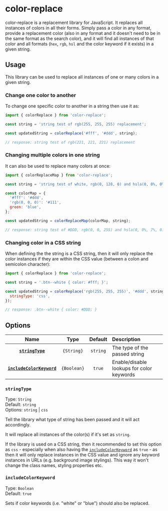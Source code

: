 # color-replace

color-replace is a replacement library for JavaScript. It replaces all instances of colors in all their forms. Simply pass a color in any format, provide a replacement color (also in any format and it doesn't need to be in the same format as the search color), and it will find all instances of that color and all formats (`hex`, `rgb`, `hsl` and the color keyword if it exists) in a given string.

## Usage

This library can be used to replace all instances of one or many colors in a given string.

### Change one color to another

To change one specific color to another in a string then use it as:

```javascript
import { colorReplace } from 'color-replace';

const string = 'string test of rgb(255, 255, 255) replacement';

const updatedString = colorReplace('#fff', '#ddd', string);

// response: string test of rgb(221, 221, 221) replacement
```

### Changing multiple colors in one string

It can also be used to replace many colors at once:

```javascript
import { colorReplaceMap } from 'color-replace';

const string = 'string test of white, rgb(0, 128, 0) and hsla(0, 0%, 0%, 0.3)';

const colorMap = {
  '#fff': '#ddd',
  'rgb(0, 0, 0)': '#111',
  green: 'blue',
};

const updatedString = colorReplaceMap(colorMap, string);

// response: string test of #DDD, rgb(0, 0, 255) and hsla(0, 0%, 7%, 0.3)
```

### Changing color in a CSS string

When defining the the string is a CSS string, then it will only replace the color instances if they are within the CSS value (between a colon and semicolon character):

```javascript
import { colorReplace } from 'color-replace';

const string = '.btn--white { color: #fff; }';

const updatedString = colorReplace('rgb(255, 255, 255)', '#ddd', string, {
  stringType: 'css',
});

// response: .btn--white { color: #DDD; }
```

## Options

| Name | Type | Default | Description |
| :----: | :----: | :-------: | :----------- |
| **[`stringType`](#stringType)** | `{String}` | `string` | The type of the passed string
| **[`includeColorKeyword`](includeColorKeyword)** | `{Boolean}` | `true` | Enable/disable lookups for color keywords

### `stringType`

Type: `String`  
Default: `string`  
Options: `string` | `css`

Tell the library what type of string has been passed and it will act accordingly.

It will replace all instances of the color(s) if it's set as `string`.

If the library is used on a CSS string, then it recommended to set this option as `css` - especially when also having the [`includeColorKeyword`](#includeColorKeyword) as `true` - as then it will only replace instances in the CSS value and ignore any keyword instances in URLs (e.g. background image stylings). This way it won't change the class names, styling properties etc.

### `includeColorKeyword`

Type: `Boolean`  
Default: `true`

Sets if color keywords (i.e. "white" or "blue") should also be replaced.

